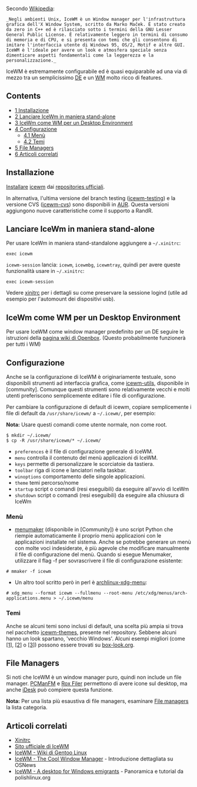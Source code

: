 Secondo [Wikipedia](http://it.wikipedia.org/wiki/Icewm):

	_Negli ambienti Unix, IceWM è un Window manager per l'infrastruttura grafica dell'X Window System, scritto da Marko Maček. È stato creato da zero in C++ ed è rilasciato sotto i termini della GNU Lesser General Public License. È relativamente leggero in termini di consumo di memoria e di CPU, e si presenta con temi che gli consentono di imitare l'interfaccia utente di Windows 95, OS/2, Motif e altre GUI. IceWM è l'ideale per avere un look e atmosfera speciale senza dimenticare aspetti fondamentali come la leggerezza e la personalizzazione._

IceWM è estremamente configurabile ed è quasi equiparabile ad una via di mezzo tra un semplicissimo [DE](/index.php/Desktop_Environment_(Italiano) "Desktop Environment (Italiano)") e un [WM](/index.php/Window_Manager_(Italiano) "Window Manager (Italiano)") molto ricco di features.

## Contents

*   [1 Installazione](#Installazione)
*   [2 Lanciare IceWm in maniera stand-alone](#Lanciare_IceWm_in_maniera_stand-alone)
*   [3 IceWm come WM per un Desktop Environment](#IceWm_come_WM_per_un_Desktop_Environment)
*   [4 Configurazione](#Configurazione)
    *   [4.1 Menù](#Men.C3.B9)
    *   [4.2 Temi](#Temi)
*   [5 File Managers](#File_Managers)
*   [6 Articoli correlati](#Articoli_correlati)

## Installazione

[Installare](/index.php/Pacman_(Italiano) "Pacman (Italiano)") [icewm](https://www.archlinux.org/packages/?name=icewm) dai [repositories ufficiali](/index.php/Official_Repositories_(Italiano) "Official Repositories (Italiano)").

In alternativa, l'ultima versione del branch testing ([icewm-testing](https://aur.archlinux.org/packages/icewm-testing/)) e la versione CVS ([icewm-cvs](https://aur.archlinux.org/packages/icewm-cvs/)) sono disponibili in [AUR](/index.php/AUR_(Italiano) "AUR (Italiano)"). Questa versioni aggiungono nuove caratteristiche come il supporto a RandR.

## Lanciare IceWm in maniera stand-alone

Per usare IceWm in maniera stand-standalone aggiungere a `~/.xinitrc`:

 `exec icewm` 

`icewm-session` lancia: `icewm`, `icewmbg`, `icewmtray`, quindi per avere queste funzionalità usare in `~/.xinitrc`:

 `exec icewm-session` 

Vedere [xinitrc](/index.php/Xinitrc_(Italiano) "Xinitrc (Italiano)") per i dettagli su come preservare la sessione logind (utile ad esempio per l'automount dei dispositivi usb).

## IceWm come WM per un Desktop Environment

Per usare IceWM come window manager predefinito per un DE seguire le istruzioni della [pagina wiki di Openbox](/index.php/Openbox_(Italiano)#Gestore_finestre_per_ambienti_desktop "Openbox (Italiano)"). (Questo probabilmente funzionerà per tutti i WM)

## Configurazione

Anche se la configurazione di IceWM è originariamente testuale, sono disponibili strumenti ad interfaccia grafica, come [icewm-utils](https://aur.archlinux.org/packages/icewm-utils/), disponibile in [community]. Comunque questi strumenti sono relativamente vecchi e molti utenti preferiscono semplicemente editare i file di configurazione.

Per cambiare la configurazione di default di icewm, copiare semplicemente i file di default da `/usr/share/icewm/` a `~/.icewm/`, per esempio:

**Nota:** Usare questi comandi come utente normale, non come root.

```
$ mkdir ~/.icewm/
$ cp -R /usr/share/icewm/* ~/.icewm/

```

*   `preferences` è il file di configurazione generale di IceWM.
*   `menu` controlla il contenuto del menù applicazioni di IceWM.
*   `keys` permette di personalizzare le scorciatoie da tastiera.
*   `toolbar` riga di icone e lanciatori nella taskbar.
*   `winoptions` comportamento delle singole applicazioni.
*   `theme` temi percorso/nome
*   `startup` script o comandi (resi eseguibili) da eseguire all'avvio di IceWm
*   `shutdown` script o comandi (resi eseguibili) da eseguire alla chiusura di IceWm

### Menù

*   [menumaker](https://www.archlinux.org/packages/?name=menumaker) (disponibile in [Community]) è uno script Python che riempie automaticamente il proprio menù applicazioni con le applicazioni installate nel sistema. Anche se potrebbe generare un menù con molte voci indesiderate, è più agevole che modificare manualmente il file di configurazione del menù. Quando si esegue Menumaker, utilizzare il flag -f per sovrascrivere il file di configurazione esistente:

```
# mmaker -f icewm

```

*   Un altro tool scritto però in perl è [archlinux-xdg-menu](https://www.archlinux.org/packages/?name=archlinux-xdg-menu):

```
# xdg_menu --format icewm --fullmenu --root-menu /etc/xdg/menus/arch-applications.menu > ~/.icewm/menu

```

### Temi

Anche se alcuni temi sono inclusi di default, una scelta più ampia si trova nel pacchetto [icewm-themes](https://www.archlinux.org/packages/?name=icewm-themes), presente nel repository. Sebbene alcuni hanno un look spartano, 'vecchio Windows'. Alcuni esempi migliori (come [[1]](http://box-look.org/content/show.php/Carbonit+Ice?content=146421%7Cquesto), [[2]](http://box-look.org/content/show.php/IceBuntu?content=62935%7Cquesto) o [[3]](http://box-look.org/content/show.php/IceClearlooks?content=96346%7Cquesto)) possono essere trovati su [box-look.org](http://www.box-look.org/index.php?xcontentmode=7311).

## File Managers

Si noti che IceWM è un window manager puro, quindi non include un file manager. [PCManFM](/index.php/PCManFM "PCManFM") e [Rox Filer](/index.php/ROX "ROX") permettono di avere icone sul desktop, ma anche [iDesk](/index.php/Idesk "Idesk") può compiere questa funzione.

**Nota:** Per una lista più esaustiva di file managers, esaminare [File managers](/index.php/Category:File_managers "Category:File managers") la lista categoria.

## Articoli correlati

*   [Xinitrc](/index.php/Xinitrc_(Italiano) "Xinitrc (Italiano)")
*   [Sito ufficiale di IceWM](http://www.icewm.org/)
*   [IceWM - Wiki di Gentoo Linux](http://en.gentoo-wiki.com/wiki/IceWM)
*   [IceWM - The Cool Window Manager](http://www.osnews.com/story.php/7774/IceWM--The-Cool-Window-Manager/) - Introduzione dettagliata su OSNews
*   [IceWM - A desktop for Windows emigrants](http://polishlinux.org/apps/window-managers/icewm-a-desktop-for-windows-emmigrants/) - Panoramica e tutorial da polishlinux.org